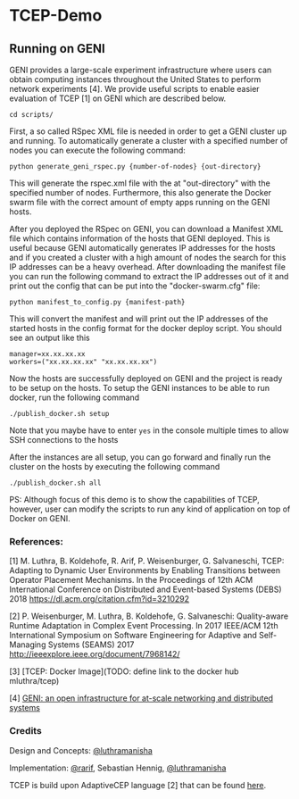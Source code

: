 # TCEP-Demo

## Running on GENI

GENI provides a large-scale experiment infrastructure where users can obtain computing instances throughout the United States to perform network experiments [4].
We provide useful scripts to enable easier evaluation of TCEP [1] on GENI which are described below. 

```
cd scripts/
```

First, a so called RSpec XML file is needed in order to get a GENI cluster up and running. To automatically generate a cluster with a specified number of nodes you can execute the following command:

```
python generate_geni_rspec.py {number-of-nodes} {out-directory}
```

This will generate the rspec.xml file with the at "out-directory" with the specified number of nodes. Furthermore, this also generate the Docker swarm file with the correct amount of empty apps running on the GENI hosts.

After you deployed the RSpec on GENI, you can download a Manifest XML file which contains information of the hosts that GENI deployed. This is useful because GENI automatically generates IP addresses for the hosts and if you created a cluster with a high amount of nodes the search for this IP addresses can be a heavy overhead.
After downloading the manifest file you can run the following command to extract the IP addresses out of it and print out the config that can be put into the "docker-swarm.cfg" file:

```
python manifest_to_config.py {manifest-path}
```

This will convert the manifest and will print out the IP addresses of the started hosts in the config format for the docker deploy script.
You should see an output like this

```
manager=xx.xx.xx.xx
workers=("xx.xx.xx.xx" "xx.xx.xx.xx")
```

Now the hosts are successfully deployed on GENI and the project is ready to be setup on the hosts. To setup the GENI instances to be able to run docker, run the following command

```
./publish_docker.sh setup
```

Note that you maybe have to enter `yes` in the console multiple times to allow SSH connections to the hosts

After the instances are all setup, you can go forward and finally run the cluster on the hosts by executing the following command

```
./publish_docker.sh all
```
PS: Although focus of this demo is to show the capabilities of TCEP, however, user can modify the scripts to run any kind of application on top of Docker on GENI.

### References:

[1] M. Luthra, B. Koldehofe, R. Arif, P. Weisenburger, G. Salvaneschi, TCEP: Adapting to Dynamic User Environments by Enabling Transitions between Operator Placement Mechanisms. In the Proceedings of 12th ACM International Conference on Distributed and Event-based Systems (DEBS) 2018
https://dl.acm.org/citation.cfm?id=3210292

[2] P. Weisenburger, M. Luthra, B. Koldehofe, G. Salvaneschi: Quality-aware Runtime Adaptation in Complex Event Processing. In 2017 IEEE/ACM 12th International Symposium on Software Engineering for Adaptive and Self-Managing Systems (SEAMS) 2017
http://ieeexplore.ieee.org/document/7968142/

[3] [TCEP: Docker Image](TODO: define link to the docker hub mluthra/tcep)

[4] [GENI: an open infrastructure for at-scale networking and distributed systems](https://www.geni.net/)

### Credits
Design and Concepts: [@luthramanisha](https://github.com/luthramanisha/)

Implementation: [@rarif](https://github.com/raq154), Sebastian Hennig, [@luthramanisha](https://github.com/luthramanisha/)

TCEP is build upon AdaptiveCEP language [2] that can be found [here](https://github.com/pweisenburger/AdaptiveCEP). 
